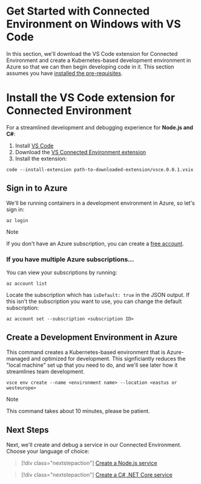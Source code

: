 # Get Started with Connected Environment on Windows with VS Code

In this section, we'll download the VS Code extension for Connected Environment and create a Kubernetes-based development environment in Azure so that we can then begin developing code in it. This section assumes you have [installed the pre-requisites](get-started-windows-01.md).

# Install the VS Code extension for Connected Environment
For a streamlined development and debugging experience for **Node.js and C#**:

1. Install [VS Code](https://code.visualstudio.com/Download)
1. Download the [VS Connected Environment extension](https://aka.ms/vsce-code)
1. Install the extension: 

```
code --install-extension path-to-downloaded-extension/vsce.0.0.1.vsix
```


## Sign in to Azure
We'll be running containers in a development environment in Azure, so let's sign in:
```
az login
```

> [!Note]
> If you don't have an Azure subscription, you can create a [free account](https://azure.microsoft.com/free).

### If you have multiple Azure subscriptions...
You can view your subscriptions by running: 
```
az account list
```
Locate the  subscription which has `isDefault: true` in the JSON output.
If this isn't the subscription you want to use, you can change the default subscription:
```
az account set --subscription <subscription ID>
```

## Create a Development Environment in Azure
This command creates a Kubernetes-based environment that is Azure-managed and optimized for development. This signficiantly reduces the "local machine" set up that you need to do, and we'll see later how it streamlines team development.
```
vsce env create --name <environment name> --location <eastus or westeurope>
```

> [!Note]
> This command takes about 10 minutes, please be patient.

## Next Steps
Next, we'll create and debug a service in our Connected Environment. Choose your language of choice:

> [!div class="nextstepaction"]
> [Create a Node.js service](get-started-windows-vscode-03-nodejs.md)

> [!div class="nextstepaction"]
> [Create a C# .NET Core service](get-started-windows-vscode-03-csharp.md)